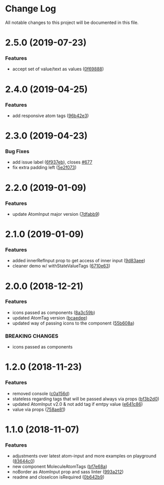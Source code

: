 # Change Log

All notable changes to this project will be documented in this file.

<a name="2.5.0"></a>
# 2.5.0 (2019-07-23)


### Features

* accept set of value/text as values ([0f69888](https://github.com/SUI-Components/sui-components/commit/0f69888))



<a name="2.4.0"></a>
# 2.4.0 (2019-04-25)


### Features

* add responsive atom tags ([96b42e3](https://github.com/SUI-Components/sui-components/commit/96b42e3))



<a name="2.3.0"></a>
# 2.3.0 (2019-04-23)


### Bug Fixes

* add issue label ([6f937eb](https://github.com/SUI-Components/sui-components/commit/6f937eb)), closes [#677](https://github.com/SUI-Components/sui-components/issues/677)
* fix extra padding left ([5e2f073](https://github.com/SUI-Components/sui-components/commit/5e2f073))



<a name="2.2.0"></a>
# 2.2.0 (2019-01-09)


### Features

* update AtomInput major version ([7dfabb9](https://github.com/SUI-Components/sui-components/commit/7dfabb9))



<a name="2.1.0"></a>
# 2.1.0 (2019-01-09)


### Features

* added innerRefInput prop to get access of inner input ([9d83aee](https://github.com/SUI-Components/sui-components/commit/9d83aee))
* cleaner demo w/ withStateValueTags ([6710e63](https://github.com/SUI-Components/sui-components/commit/6710e63))



<a name="2.0.0"></a>
# 2.0.0 (2018-12-21)


### Features

* icons passed as components ([8a3c59b](https://github.com/SUI-Components/sui-components/commit/8a3c59b))
* updated AtomTag version ([bcaedee](https://github.com/SUI-Components/sui-components/commit/bcaedee))
* updated way of passing icons to the component ([55b608a](https://github.com/SUI-Components/sui-components/commit/55b608a))


### BREAKING CHANGES

* icons passed as components



<a name="1.2.0"></a>
# 1.2.0 (2018-11-23)


### Features

* removed console ([c0a156d](https://github.com/SUI-Components/sui-components/commit/c0a156d))
* stateless regarding tags that will be passed always via props ([bf3b2d0](https://github.com/SUI-Components/sui-components/commit/bf3b2d0))
* updated AtomInput v2.0 & not add tag if emtpy value ([e641c86](https://github.com/SUI-Components/sui-components/commit/e641c86))
* value via props ([758ae81](https://github.com/SUI-Components/sui-components/commit/758ae81))



<a name="1.1.0"></a>
# 1.1.0 (2018-11-07)


### Features

* adjustments over latest atom-input and more examples on playground ([83644c0](https://github.com/SUI-Components/sui-components/commit/83644c0))
* new component MoleculeAtomTags ([bf7e68a](https://github.com/SUI-Components/sui-components/commit/bf7e68a))
* noBorder as AtomInput prop and sass linter ([993a212](https://github.com/SUI-Components/sui-components/commit/993a212))
* readme and closeIcon isRequired ([0b642b9](https://github.com/SUI-Components/sui-components/commit/0b642b9))



